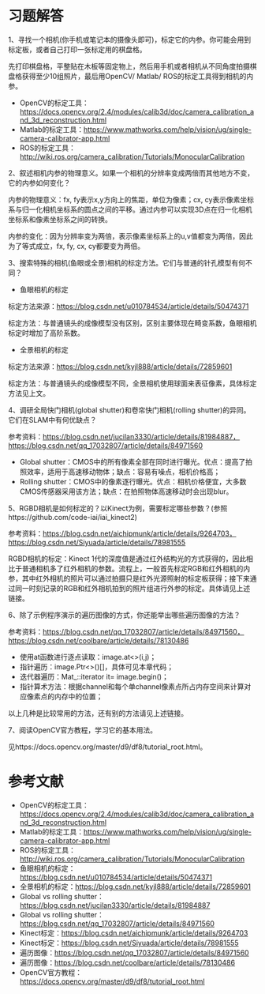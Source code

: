# 习题解答

1、寻找一个相机(你手机或笔记本的摄像头即可)，标定它的内参。你可能会用到标定板，或者自己打印一张标定用的棋盘格。

先打印棋盘格，平整贴在木板等固定物上，然后用手机或者相机从不同角度拍摄棋盘格获得至少10组照片，最后用OpenCV/ Matlab/ ROS的标定工具得到相机的内参。

- OpenCV的标定工具：https://docs.opencv.org/2.4/modules/calib3d/doc/camera_calibration_and_3d_reconstruction.html
- Matlab的标定工具：https://www.mathworks.com/help/vision/ug/single-camera-calibrator-app.html
- ROS的标定工具：http://wiki.ros.org/camera_calibration/Tutorials/MonocularCalibration


2、叙述相机内参的物理意义。如果一个相机的分辨率变成两倍而其他地方不变，它的内参如何变化？

内参的物理意义：fx, fy表示x,y方向上的焦距，单位为像素；cx, cy表示像素坐标系与归一化相机坐标系的圆点之间的平移。通过内参可以实现3D点在归一化相机坐标系和像素坐标系之间的转换。

内参的变化：因为分辨率变为两倍，表示像素坐标系上的u,v值都变为两倍，因此为了等式成立，fx, fy, cx, cy都要变为两倍。


3、搜索特殊的相机(鱼眼或全景)相机的标定方法。它们与普通的针孔模型有何不同？

- 鱼眼相机的标定

标定方法来源：https://blog.csdn.net/u010784534/article/details/50474371

标定方法：与普通镜头的成像模型没有区别，区别主要体现在畸变系数，鱼眼相机标定时增加了高阶系数。

- 全景相机的标定

标定方法来源：https://blog.csdn.net/kyjl888/article/details/72859601

标定方法：与普通镜头的成像模型不同，全景相机使用球面来表征像素，具体标定方法见上文。



4、调研全局快门相机(global shutter)和卷帘快门相机(rolling shutter)的异同。它们在SLAM中有何优缺点？

参考资料：https://blog.csdn.net/jucilan3330/article/details/81984887，https://blog.csdn.net/qq_17032807/article/details/84971560

- Global shutter：CMOS中的所有像素全部在同时进行曝光。优点：提高了拍照效率，适用于高速移动物体；缺点：容易有噪点，相机价格高；
- Rolling shutter：CMOS中的像素逐行曝光。优点：相机价格便宜，大多数CMOS传感器采用该方法；缺点：在拍照物体高速移动时会出现blur。


5、RGBD相机是如何标定的？以Kinect为例，需要标定哪些参数？(参照https://github.com/code-iai/iai_kinect2)

参考资料：https://blog.csdn.net/aichipmunk/article/details/9264703，https://blog.csdn.net/Siyuada/article/details/78981555

RGBD相机的标定：Kinect 1代的深度值是通过红外结构光的方式获得的，因此相比于普通相机多了红外相机的参数。流程上，一般首先标定RGB和红外相机的内参，其中红外相机的照片可以通过拍摄只是红外光源照射的标定板获得；接下来通过同一时刻记录的RGB和红外相机拍到的照片组进行外参的标定。具体请见上述链接。


6、除了示例程序演示的遍历图像的方式，你还能举出哪些遍历图像的方法？

参考资料：https://blog.csdn.net/qq_17032807/article/details/84971560，https://blog.csdn.net/coolbare/article/details/78130486

- 使用at函数进行逐点读取：image.at<>(i,j)；
- 指针遍历：image.Ptr<>()[]，具体可见本章代码；
- 迭代器遍历：Mat_<Vec3b>::iterator it= image.begin<Vec3b>()；
- 指针算术方法：根据channel和每个单channel像素点所占内存空间来计算对应像素点的内存中的位置；

以上几种是比较常用的方法，还有别的方法请见上述链接。


7、阅读OpenCV官方教程，学习它的基本用法。

见https://docs.opencv.org/master/d9/df8/tutorial_root.html。


# 参考文献

- OpenCV的标定工具：https://docs.opencv.org/2.4/modules/calib3d/doc/camera_calibration_and_3d_reconstruction.html
- Matlab的标定工具：https://www.mathworks.com/help/vision/ug/single-camera-calibrator-app.html
- ROS的标定工具：http://wiki.ros.org/camera_calibration/Tutorials/MonocularCalibration
- 鱼眼相机的标定：https://blog.csdn.net/u010784534/article/details/50474371
- 全景相机的标定：https://blog.csdn.net/kyjl888/article/details/72859601
- Global vs rolling shutter：https://blog.csdn.net/jucilan3330/article/details/81984887
- Global vs rolling shutter：https://blog.csdn.net/qq_17032807/article/details/84971560
- Kinect标定：https://blog.csdn.net/aichipmunk/article/details/9264703
- Kinect标定：https://blog.csdn.net/Siyuada/article/details/78981555
- 遍历图像：https://blog.csdn.net/qq_17032807/article/details/84971560
- 遍历图像：https://blog.csdn.net/coolbare/article/details/78130486
- OpenCV官方教程：https://docs.opencv.org/master/d9/df8/tutorial_root.html